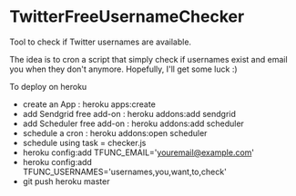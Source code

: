 TwitterFreeUsernameChecker
==========================

Tool to check if Twitter usernames are available.


The idea is to cron a script that simply check if usernames exist and email you when they don't anymore.
Hopefully, I'll get some luck :)

To deploy on heroku
- create an App : heroku apps:create
- add Sendgrid free add-on : heroku addons:add sendgrid
- add Scheduler free add-on : heroku addons:add scheduler
- schedule a cron : heroku addons:open scheduler
- schedule using task = checker.js
- heroku config:add TFUNC_EMAIL='youremail@example.com'
- heroku config:add TFUNC_USERNAMES='usernames,you,want,to,check'
- git push heroku master